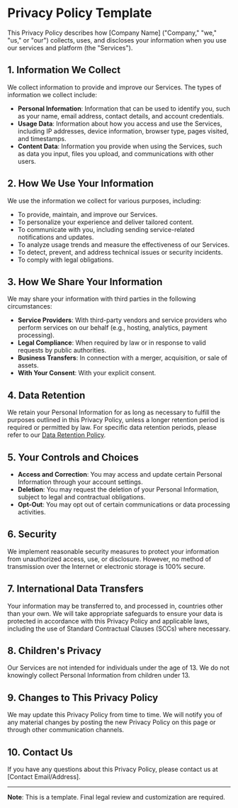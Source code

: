 # Privacy Policy Template

This Privacy Policy describes how [Company Name] ("Company," "we," "us," or "our") collects, uses, and discloses your information when you use our services and platform (the "Services").

## 1. Information We Collect

We collect information to provide and improve our Services. The types of information we collect include:

- **Personal Information**: Information that can be used to identify you, such as your name, email address, contact details, and account credentials.
- **Usage Data**: Information about how you access and use the Services, including IP addresses, device information, browser type, pages visited, and timestamps.
- **Content Data**: Information you provide when using the Services, such as data you input, files you upload, and communications with other users.

## 2. How We Use Your Information

We use the information we collect for various purposes, including:

- To provide, maintain, and improve our Services.
- To personalize your experience and deliver tailored content.
- To communicate with you, including sending service-related notifications and updates.
- To analyze usage trends and measure the effectiveness of our Services.
- To detect, prevent, and address technical issues or security incidents.
- To comply with legal obligations.

## 3. How We Share Your Information

We may share your information with third parties in the following circumstances:

- **Service Providers**: With third-party vendors and service providers who perform services on our behalf (e.g., hosting, analytics, payment processing).
- **Legal Compliance**: When required by law or in response to valid requests by public authorities.
- **Business Transfers**: In connection with a merger, acquisition, or sale of assets.
- **With Your Consent**: With your explicit consent.

## 4. Data Retention

We retain your Personal Information for as long as necessary to fulfill the purposes outlined in this Privacy Policy, unless a longer retention period is required or permitted by law. For specific data retention periods, please refer to our [Data Retention Policy](./DATA_RETENTION_POLICY.md).

## 5. Your Controls and Choices

- **Access and Correction**: You may access and update certain Personal Information through your account settings.
- **Deletion**: You may request the deletion of your Personal Information, subject to legal and contractual obligations.
- **Opt-Out**: You may opt out of certain communications or data processing activities.

## 6. Security

We implement reasonable security measures to protect your information from unauthorized access, use, or disclosure. However, no method of transmission over the Internet or electronic storage is 100% secure.

## 7. International Data Transfers

Your information may be transferred to, and processed in, countries other than your own. We will take appropriate safeguards to ensure your data is protected in accordance with this Privacy Policy and applicable laws, including the use of Standard Contractual Clauses (SCCs) where necessary.

## 8. Children's Privacy

Our Services are not intended for individuals under the age of 13. We do not knowingly collect Personal Information from children under 13.

## 9. Changes to This Privacy Policy

We may update this Privacy Policy from time to time. We will notify you of any material changes by posting the new Privacy Policy on this page or through other communication channels.

## 10. Contact Us

If you have any questions about this Privacy Policy, please contact us at [Contact Email/Address].

---

**Note**: This is a template. Final legal review and customization are required.

